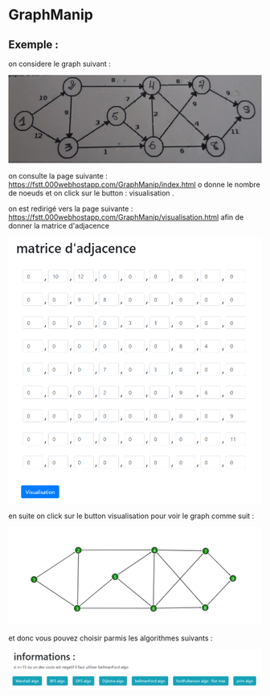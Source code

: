 # GraphManip
## Exemple :

on considere le graph suivant : 


![alt text](https://github.com/00Reda/GraphManip/blob/master/img/graph.jpeg)

on consulte la page suivante : https://fstt.000webhostapp.com/GraphManip/index.html
o donne le nombre de noeuds et on click sur le button : visualisation .

on est redirigé vers la page suivante : https://fstt.000webhostapp.com/GraphManip/visualisation.html afin de donner la matrice d'adjacence

![alt text](https://github.com/00Reda/GraphManip/blob/master/img/matrice.PNG)

en suite on click sur le button visualisation pour voir le graph comme suit :

![alt text](https://github.com/00Reda/GraphManip/blob/master/img/Capture.PNG)

et donc vous pouvez choisir parmis les algorithmes suivants :

![alt text](https://github.com/00Reda/GraphManip/blob/master/img/algo.PNG)
